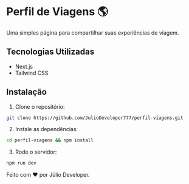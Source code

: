 # Perfil de Viagens 🌎
Uma simples página para compartilhar suas experiências de viagem.

## Tecnologias Utilizadas
- Next.js
- Tailwind CSS

## Instalação
1. Clone o repositório:
```bash
git clone https://github.com/JulioDeveloper777/perfil-viagens.git
```

2. Instale as dependências:
```bash
cd perfil-viagens && npm install
```

3. Rode o servidor:
```bash
npm run dev
```

Feito com ❤️ por Júlio Developer.

